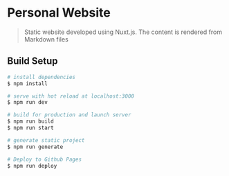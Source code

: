 # Personal Website

> Static website developed using Nuxt.js. The content is rendered from Markdown files

## Build Setup

``` bash
# install dependencies
$ npm install

# serve with hot reload at localhost:3000
$ npm run dev

# build for production and launch server
$ npm run build
$ npm run start

# generate static project
$ npm run generate

# Deploy to Github Pages
$ npm run deploy
```